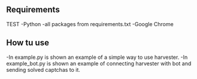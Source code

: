 ## Requirements
TEST
-Python
-all packages from requirements.txt
-Google Chrome
## How tu use
-In example.py is shown an example of a simple way to use harvester.
-In example_bot.py is shown an example of connecting harvester with bot and sending solved captchas to it. 